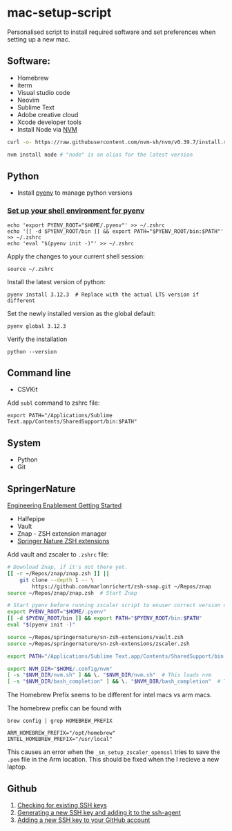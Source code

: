 # mac-setup-script

Personalised script to install required software and set preferences when setting up a new mac.

## Software:

- Homebrew
- iterm
- Visual studio code
- Neovim
- Sublime Text
- Adobe creative cloud
- Xcode developer tools
- Install Node via [NVM](https://github.com/nvm-sh/nvm)

```bash
curl -o- https://raw.githubusercontent.com/nvm-sh/nvm/v0.39.7/install.sh | bash
```

```bash
nvm install node # "node" is an alias for the latest version
```

## Python 

- Install [pyenv](https://github.com/pyenv/pyenv?tab=readme-ov-file#homebrew-in-macos) to manage python versions

### [Set up your shell environment for pyenv](https://github.com/pyenv/pyenv?tab=readme-ov-file#set-up-your-shell-environment-for-pyenv)

```
echo 'export PYENV_ROOT="$HOME/.pyenv"' >> ~/.zshrc
echo '[[ -d $PYENV_ROOT/bin ]] && export PATH="$PYENV_ROOT/bin:$PATH"' >> ~/.zshrc
echo 'eval "$(pyenv init -)"' >> ~/.zshrc
```

Apply the changes to your current shell session:

```
source ~/.zshrc
```

Install the latest version of python:

```
pyenv install 3.12.3  # Replace with the actual LTS version if different
```

Set the newly installed version as the global default:

```
pyenv global 3.12.3
```

Verify the installation

```
python --version
```

## Command line

- CSVKit

Add `subl` command to zshrc file:

  `export PATH="/Applications/Sublime Text.app/Contents/SharedSupport/bin:$PATH"`

## System

- Python
- Git

## SpringerNature

[Engineering Enablement Getting Started](https://ee.public.springernature.app/rel-eng/getting-started/)

- Halfepipe
- Vault
- Znap - ZSH extension manager
- [Springer Nature ZSH extensions](https://github.com/springernature/sn-zsh-extensions/tree/main)

Add vault and zscaler to `.zshrc` file:

```bash
# Download Znap, if it's not there yet.
[[ -r ~/Repos/znap/znap.zsh ]] ||
    git clone --depth 1 -- \
        https://github.com/marlonrichert/zsh-snap.git ~/Repos/znap
source ~/Repos/znap/znap.zsh  # Start Znap

# Start pyenv before running zscaler script to enuser correct version of python
export PYENV_ROOT="$HOME/.pyenv"
[[ -d $PYENV_ROOT/bin ]] && export PATH="$PYENV_ROOT/bin:$PATH"
eval "$(pyenv init -)"

source ~/Repos/springernature/sn-zsh-extensions/vault.zsh
source ~/Repos/springernature/sn-zsh-extensions/zscaler.zsh

export PATH="/Applications/Sublime Text.app/Contents/SharedSupport/bin:$PATH"

export NVM_DIR="$HOME/.config/nvm"
[ -s "$NVM_DIR/nvm.sh" ] && \. "$NVM_DIR/nvm.sh"  # This loads nvm
[ -s "$NVM_DIR/bash_completion" ] && \. "$NVM_DIR/bash_completion"  # This loads nvm bash_completion
```

The Homebrew Prefix seems to be different for intel macs vs arm macs.

The homebrew prefix can be found with 

```
brew config | grep HOMEBREW_PREFIX
```

```
ARM_HOMEBREW_PREFIX="/opt/homebrew"
INTEL_HOMEBREW_PREFIX="/usr/local"
```

This causes an error when the `_sn_setup_zscaler_openssl` tries to save the `.pem` file in the Arm location.
This should be fixed when the I recieve a new laptop.

## Github

1. [Checking for existing SSH keys](https://docs.github.com/en/authentication/connecting-to-github-with-ssh/checking-for-existing-ssh-keys)
2. [Generating a new SSH key and adding it to the ssh-agent](https://docs.github.com/en/authentication/connecting-to-github-with-ssh/generating-a-new-ssh-key-and-adding-it-to-the-ssh-agent)
3. [Adding a new SSH key to your GitHub account](https://docs.github.com/en/authentication/connecting-to-github-with-ssh/adding-a-new-ssh-key-to-your-github-account)
